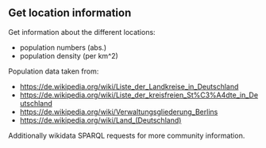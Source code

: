 ## Get location information

Get information about the different locations:
- population numbers (abs.)
- population density (per km^2)

Population data taken from:   
- https://de.wikipedia.org/wiki/Liste_der_Landkreise_in_Deutschland
- https://de.wikipedia.org/wiki/Liste_der_kreisfreien_St%C3%A4dte_in_Deutschland
- https://de.wikipedia.org/wiki/Verwaltungsgliederung_Berlins
- https://de.wikipedia.org/wiki/Land_(Deutschland)


Additionally wikidata SPARQL requests for more community information.
